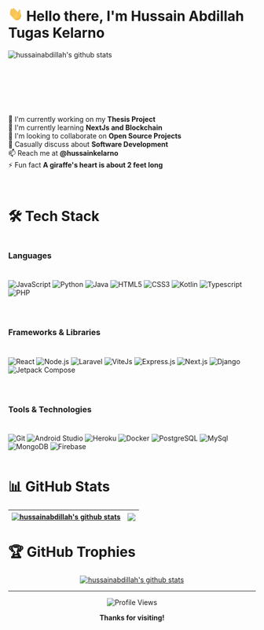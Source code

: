 # <img  src="https://raw.githubusercontent.com/ABSphreak/ABSphreak/master/gifs/Hi.gif" width="30px"> Hello there, I'm Hussain Abdillah Tugas Kelarno

<div style="display: flex; flex-wrap: wrap; justify-content: space-between; gap: 100px; align-items: flex-start;">
  <div style="flex: 1; min-width: 300px;">
    <a href="https://github.com/anuraghazra/github-readme-stats">
      <img align="left" src="https://github-readme-stats.vercel.app/api/top-langs?username=hussainabdillah&hide=shaderlab,c%23,lua,procfile&theme=react&layout=compact&langs_count=8&hide_border=true&size_weight=0.5&count_weight=0.5" alt="hussainabdillah's github stats" />
    </a>
  </div>
  <div style="flex: 1; min-width: 300px;">
    
🔭 I'm currently working on my **Thesis Project** <br>
🌱 I'm currently learning **NextJs and Blockchain** <br>
👯 I'm looking to collaborate on **Open Source Projects** <br>
💬 Casually discuss about **Software Development** <br>
📫 Reach me at **@hussainkelarno** <br>
⚡ Fun fact **A giraffe's heart is about 2 feet long** <br>

  </div>
</div>
<br>

# 🛠️ Tech Stack

<div style="display: flex; flex-wrap: wrap; gap: 10px; align-items: flex-start;">
  
### Languages
<div style="display: flex; flex-wrap: wrap; gap: 5px; margin-bottom: 15px;">
  
![JavaScript](https://img.shields.io/badge/javascript-%23323330.svg?style=for-the-badge&logo=javascript&logoColor=%23F7DF1E)
![Python](https://img.shields.io/badge/Python-3776AB.svg?style=for-the-badge&logo=Python&logoColor=white)
![Java](https://img.shields.io/badge/java-%23ED8B00.svg?style=for-the-badge&logo=openjdk&logoColor=white)
![HTML5](https://img.shields.io/badge/HTML5-E34F26.svg?style=for-the-badge&logo=HTML5&logoColor=white)
![CSS3](https://img.shields.io/badge/CSS-663399.svg?style=for-the-badge&logo=CSS&logoColor=white)
![Kotlin](https://img.shields.io/badge/Kotlin-7F52FF.svg?style=for-the-badge&logo=Kotlin&logoColor=white)
![Typescript](https://img.shields.io/badge/TypeScript-3178C6.svg?style=for-the-badge&logo=TypeScript&logoColor=white)
![PHP](https://img.shields.io/badge/PHP-777BB4.svg?style=for-the-badge&logo=PHP&logoColor=white)

</div>

### Frameworks & Libraries
<div style="display: flex; flex-wrap: wrap; gap: 5px; margin-bottom: 15px;">
  
![React](https://img.shields.io/badge/React-61DAFB.svg?style=for-the-badge&logo=React&logoColor=black)
![Node.js](https://img.shields.io/badge/Node.js-5FA04E.svg?style=for-the-badge&logo=nodedotjs&logoColor=white)
![Laravel](https://img.shields.io/badge/Laravel-FF2D20.svg?style=for-the-badge&logo=Laravel&logoColor=white) 
![ViteJs](https://img.shields.io/badge/Vite-646CFF.svg?style=for-the-badge&logo=Vite&logoColor=white)
![Express.js](https://img.shields.io/badge/Express-000000.svg?style=for-the-badge&logo=Express&logoColor=white)
![Next.js](https://img.shields.io/badge/Next.js-000000.svg?style=for-the-badge&logo=nextdotjs&logoColor=white)
![Django](https://img.shields.io/badge/django-%23092E20.svg?style=for-the-badge&logo=django&logoColor=white)
![Jetpack Compose](https://img.shields.io/badge/Jetpack%20Compose-4285F4.svg?style=for-the-badge&logo=Jetpack-Compose&logoColor=white)

</div>

### Tools & Technologies
<div style="display: flex; flex-wrap: wrap; gap: 5px;">
  
![Git](https://img.shields.io/badge/Git-F05032.svg?style=for-the-badge&logo=Git&logoColor=white)
![Android Studio](https://img.shields.io/badge/Android%20Studio-3DDC84.svg?style=for-the-badge&logo=Android-Studio&logoColor=white)
![Heroku](https://img.shields.io/badge/heroku-%23430098.svg?style=for-the-badge&logo=heroku&logoColor=white)
![Docker](https://img.shields.io/badge/Docker-2496ED.svg?style=for-the-badge&logo=Docker&logoColor=white)
![PostgreSQL](https://img.shields.io/badge/PostgreSQL-4169E1.svg?style=for-the-badge&logo=PostgreSQL&logoColor=white)
![MySql](https://img.shields.io/badge/MySQL-4479A1.svg?style=for-the-badge&logo=MySQL&logoColor=white) 
![MongoDB](https://img.shields.io/badge/MongoDB-47A248.svg?style=for-the-badge&logo=MongoDB&logoColor=white) 
![Firebase](https://img.shields.io/badge/Firebase-DD2C00.svg?style=for-the-badge&logo=Firebase&logoColor=white) 

</div>

</div>

# 📊 GitHub Stats 
| <a href="https://github.com/anuraghazra/github-readme-stats"><img align="center" src="https://github-readme-stats.vercel.app/api?username=hussainabdillah&theme=react&show_icons=true&include_all_commits=true&count_private=true&hide_border=true" alt="hussainabdillah's github stats" /></a> | <a href="https://github.com/anuraghazra/github-readme-stats"><img align="center" src="https://github-readme-streak-stats.herokuapp.com/?user=hussainabdillah&theme=react&hide_border=true" /></a>
| ------------- | ------------- |

# 🏆 GitHub Trophies 
<p align="center">
<a href="https://github.com/anuraghazra/github-readme-stats"><img align="center" src="https://github-profile-trophy.vercel.app/?username=hussainabdillah&theme=dracula&no-frame=true&no-bg=false&margin-w=4" alt="hussainabdillah's github stats" /></a> 
</p>

---

<div align="center">
  <img src="https://komarev.com/ghpvc/?username=hussainkelarno&color=blueviolet&style=flat-square&label=Profile+Views" alt="Profile Views" />
</div>

<div align="center">
  
**Thanks for visiting!**

</div>


<!---
<div style="display: flex; flex-wrap: wrap; gap: 20px; align-items: flex-start;">
 <div style="flex: 1; min-width: 300px;">
   <a href="https://github.com/anuraghazra/github-readme-stats">
     <img align="left" src="https://github-readme-stats.vercel.app/api/top-langs?username=hussainabdillah&hide=shaderlab,c%23,lua,procfile&theme=react&layout=compact&langs_count=8&hide_border=true&size_weight=0.5&count_weight=0.5" alt="hussainabdillah's github stats" />
   </a>
 </div>
 <div style="flex: 1; min-width: 100px">
   <p>I'm an Informatics student at Muhammadiyah University of Surakarta with a passion for web development and software engineering. Constantly curious and eager to learn, I enjoy exploring the ever-evolving world of technology. Here, you'll find my projects and contributions that reflect my enthusiasm for creating innovative and user-centric solutions. Let's collaborate and build something amazing together! 🚀</p>
 </div>
 <div align="center">
  <p>🌐 Connect with me! </p>
 </div>
 <div align="center">
  
[![LinkedIn](https://img.shields.io/badge/-LinkedIn-0077B5?style=for-the-badge&logo=linkedin&logoColor=white)](https://linkedin.com/in/hussainabdillahtugaskelarno)
[![Twitter](https://img.shields.io/badge/-Twitter-1DA1F2?style=for-the-badge&logo=twitter&logoColor=white)](https://x.com/hussainnkelarno)
[![Instagram](https://img.shields.io/badge/-Instagram-E4405F?style=for-the-badge&logo=instagram&logoColor=white)](https://instagram.com/hussainkelarno)
[![Email](https://img.shields.io/badge/-Email-D14836?style=for-the-badge&logo=gmail&logoColor=white)](mailto:hussainkelarno@gmail.com)

</div>
</div>

<!---
<p align="center">
<ahref=#><img src="contributions.svg"></a>
</p>

[![Discord](https://img.shields.io/badge/Discord-%237289DA.svg?logo=discord&logoColor=white)](https://discord.gg/https://discord.gg/zhmPnwdQbv) 
[![Facebook](https://img.shields.io/badge/Facebook-%231877F2.svg?logo=Facebook&logoColor=white)](https://facebook.com/hussainkelarno) 
[![Instagram](https://img.shields.io/badge/Instagram-%23E4405F.svg?logo=Instagram&logoColor=white)](https://instagram.com/hussainabdillah) 
[![TikTok](https://img.shields.io/badge/TikTok-%23000000.svg?logo=TikTok&logoColor=white)](https://tiktok.com/@Ichisnn_) 
[![Twitch](https://img.shields.io/badge/Twitch-%239146FF.svg?logo=Twitch&logoColor=white)](https://twitch.tv/hussainabdillah) 
[![Twitter](https://img.shields.io/badge/Twitter-%231DA1F2.svg?logo=Twitter&logoColor=white)](https://twitter.com/hussainabdilla) 



<!--### ✍️ Random Quote
![](https://quotes-github-readme.vercel.app/api?type=horizontal&theme=tokyonight)

<!--# 💫 About Me:
I'm currently learning JavaScript

<!-- [![](https://visitcount.itsvg.in/api?id=hussainabdillah&icon=2&color=11)](https://visitcount.itsvg.in) -->
<!-- Proudly created with GPRM ( https://gprm.itsvg.in ) -->
<!---
hussainabdillah/hussainabdillah is a ✨ special ✨ repository because its `README.md` (this file) appears on your GitHub profile.
You can click the Preview link to take a look at your changes.
--->

<!--
**hussainkelarno/hussainkelarno** is a ✨ _special_ ✨ repository because its `README.md` (this file) appears on your GitHub profile.

Here are some ideas to get you started:

- 🔭 I’m currently working on ...
- 🌱 I’m currently learning ...
- 👯 I’m looking to collaborate on ...
- 🤔 I’m looking for help with ...
- 💬 Ask me about ...
- 📫 How to reach me: ...
- 😄 Pronouns: ...
- ⚡ Fun fact: ...
-->
